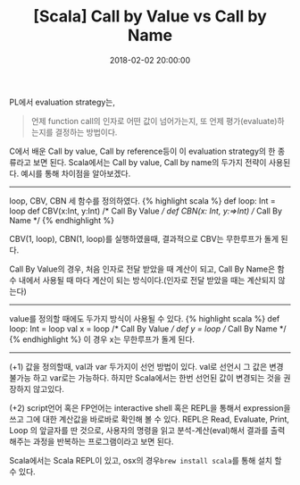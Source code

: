 ﻿---
layout: post
title:  "[Scala] Call by Value vs Call by Name"
date:   2018-02-02 20:00:00
category: Scala
tags: cbn cbv
---


PL에서 evaluation strategy는, 
> 언제 function call의 인자로 어떤 값이 넘어가는지, 
> 또 언제 평가(evaluate)하는지를 결정하는 방법이다.

C에서 배운 Call by value, Call by reference등이 이 evaluation strategy의 한 종류라고 보면 된다. 
Scala에서는 Call by value, Call by name의 두가지 전략이 사용된다. 예시를 통해 차이점을 알아보겠다.

<!-- more -->

---
loop, CBV, CBN 세 함수를 정의하였다.
{% highlight scala %}
def loop: Int = loop 
def CBV(x:Int, y:Int)		/* Call By Value */
def CBN(x: Int, y:=>Int)	/* Call By Name */
{% endhighlight %}

CBV(1, loop), CBN(1, loop)를 실행하였을때, 결과적으로 CBV는 무한루프가 돌게 된다. 

Call By Value의 경우, 처음 인자로 전달 받았을 때 계산이 되고, Call By Name은 함수 내에서 사용될 때 마다 계산이 되는 방식이다.(인자로 전달 받았을 때는 계산되지 않는다)

---
value를 정의할 때에도 두가지 방식이 사용될 수 있다.
{% highlight scala %}
def loop: Int = loop 
val x = loop		/* Call By Value */
def y = loop		/* Call By Name */
{% endhighlight %}
이 경우 x는 무한루프가 돌게 된다.

---
(+1)
값을 정의할때, val과 var 두가지이 선언 방법이 있다. val로 선언시 그 값은 변경 불가능 하고 var로는 가능하다. 하지만 Scala에서는 한번 선언된 값이 변경되는 것을 권장하지 않고있다.

 (+2)
script언어 혹은 FP언어는 interactive shell 혹은 REPL을 통해서 expression을 쓰고 그에 대한 계산값을 바로바로 확인해 볼 수 있다.
REPL은 Read, Evaluate, Print, Loop 의 앞글자를 딴 것으로, 사용자의 명령을 읽고 분석-계산(eval)해서 결과를 출력해주는 과정을 반복하는 프로그램이라고 보면 된다.

Scala에서는 Scala REPL이 있고, osx의 경우`brew install scala`를 통해 설치 할 수 있다.


